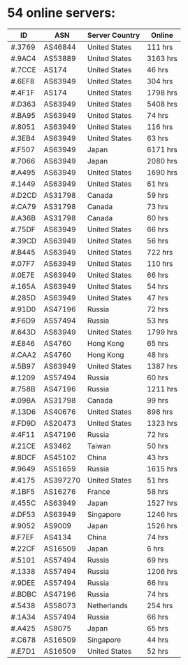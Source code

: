 # 54 online servers:

| ID | ASN | Server Country | Online |
| ------ | ------ | ------ | ------ |
| #.3769 | AS46844 | United States | 111 hrs |
| #.9AC4 | AS53889 | United States | 3163 hrs |
| #.7CCE | AS174 | United States | 46 hrs |
| #.6EF8 | AS63949 | United States | 304 hrs |
| #.4F1F | AS174 | United States | 1798 hrs |
| #.D363 | AS63949 | United States | 5408 hrs |
| #.BA95 | AS63949 | United States | 74 hrs |
| #.8051 | AS63949 | United States | 116 hrs |
| #.3EB4 | AS63949 | United States | 63 hrs |
| #.F507 | AS63949 | Japan | 6171 hrs |
| #.7066 | AS63949 | Japan | 2080 hrs |
| #.A495 | AS63949 | United States | 1690 hrs |
| #.1449 | AS63949 | United States | 61 hrs |
| #.D2CD | AS31798 | Canada | 59 hrs |
| #.CA79 | AS31798 | Canada | 73 hrs |
| #.A36B | AS31798 | Canada | 60 hrs |
| #.75DF | AS63949 | United States | 66 hrs |
| #.39CD | AS63949 | United States | 56 hrs |
| #.B445 | AS63949 | United States | 722 hrs |
| #.07F7 | AS63949 | United States | 110 hrs |
| #.0E7E | AS63949 | United States | 66 hrs |
| #.165A | AS63949 | United States | 54 hrs |
| #.285D | AS63949 | United States | 47 hrs |
| #.91D0 | AS47196 | Russia | 72 hrs |
| #.F6D9 | AS57494 | Russia | 53 hrs |
| #.643D | AS63949 | United States | 1799 hrs |
| #.E846 | AS4760 | Hong Kong | 65 hrs |
| #.CAA2 | AS4760 | Hong Kong | 48 hrs |
| #.5B97 | AS63949 | United States | 1387 hrs |
| #.1209 | AS57494 | Russia | 60 hrs |
| #.758B | AS47196 | Russia | 1211 hrs |
| #.09BA | AS31798 | Canada | 99 hrs |
| #.13D6 | AS40676 | United States | 898 hrs |
| #.FD9D | AS20473 | United States | 1323 hrs |
| #.4F11 | AS47196 | Russia | 72 hrs |
| #.21CE | AS3462 | Taiwan | 50 hrs |
| #.8DCF | AS45102 | China | 43 hrs |
| #.9649 | AS51659 | Russia | 1615 hrs |
| #.4175 | AS397270 | United States | 51 hrs |
| #.1BF5 | AS16276 | France | 58 hrs |
| #.455C | AS63949 | Japan | 1527 hrs |
| #.DF53 | AS63949 | Singapore | 1246 hrs |
| #.9052 | AS9009 | Japan | 1526 hrs |
| #.F7EF | AS4134 | China | 74 hrs |
| #.22CF | AS16509 | Japan | 6 hrs |
| #.5101 | AS57494 | Russia | 69 hrs |
| #.1338 | AS57494 | Russia | 1206 hrs |
| #.9DEE | AS57494 | Russia | 66 hrs |
| #.BDBC | AS47196 | Russia | 74 hrs |
| #.5438 | AS58073 | Netherlands | 254 hrs |
| #.1A34 | AS57494 | Russia | 66 hrs |
| #.A425 | AS8075 | Japan | 65 hrs |
| #.C678 | AS16509 | Singapore | 44 hrs |
| #.E7D1 | AS16509 | United States | 52 hrs |

